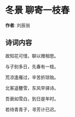# 冬景 聊寄一枝春

**作者**: 刘辰翁

## 诗词内容

故知花可惜，聊以赠相思。

与子别多日，先春有一枝。

荒凉逢雁过，辛苦折琼贻。

北客遥簪雪，东风早驿诗。

吾衰如雪白，到日是年时。

若待青青子，寻芳计已迟。

